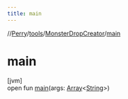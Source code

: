 ```yaml
---
title: main
---
```

//[Perry](../../../index.html)/[tools](../index.html)/[MonsterDropCreator](index.html)/[main](main.html)



# main



[jvm]\
open fun [main](main.html)(args: [Array](https://kotlinlang.org/api/latest/jvm/stdlib/kotlin/-array/index.html)&lt;[String](https://docs.oracle.com/javase/8/docs/api/java/lang/String.html)&gt;)




